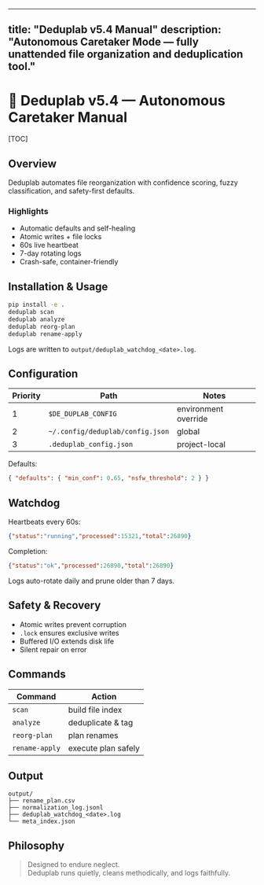 
---
title: "Deduplab v5.4 Manual"
description: "Autonomous Caretaker Mode — fully unattended file organization and deduplication tool."
---

# 🧭 Deduplab v5.4 — Autonomous Caretaker Manual

[TOC]

## Overview
Deduplab automates file reorganization with confidence scoring, fuzzy classification, and safety-first defaults.

### Highlights
- Automatic defaults and self-healing
- Atomic writes + file locks
- 60s live heartbeat
- 7-day rotating logs
- Crash-safe, container-friendly

## Installation & Usage
```bash
pip install -e .
deduplab scan
deduplab analyze
deduplab reorg-plan
deduplab rename-apply
```

Logs are written to `output/deduplab_watchdog_<date>.log`.

## Configuration
| Priority | Path | Notes |
|-----------|------|--------|
| 1 | `$DE_DUPLAB_CONFIG` | environment override |
| 2 | `~/.config/deduplab/config.json` | global |
| 3 | `.deduplab_config.json` | project-local |

Defaults:
```json
{ "defaults": { "min_conf": 0.65, "nsfw_threshold": 2 } }
```

## Watchdog
Heartbeats every 60s:
```json
{"status":"running","processed":15321,"total":26890}
```
Completion:
```json
{"status":"ok","processed":26890,"total":26890}
```
Logs auto-rotate daily and prune older than 7 days.

## Safety & Recovery
- Atomic writes prevent corruption
- `.lock` ensures exclusive writes
- Buffered I/O extends disk life
- Silent repair on error

## Commands
| Command | Action |
|----------|--------|
| `scan` | build file index |
| `analyze` | deduplicate & tag |
| `reorg-plan` | plan renames |
| `rename-apply` | execute plan safely |

## Output
```
output/
├── rename_plan.csv
├── normalization_log.jsonl
├── deduplab_watchdog_<date>.log
└── meta_index.json
```

## Philosophy
> Designed to endure neglect.  
> Deduplab runs quietly, cleans methodically, and logs faithfully.
